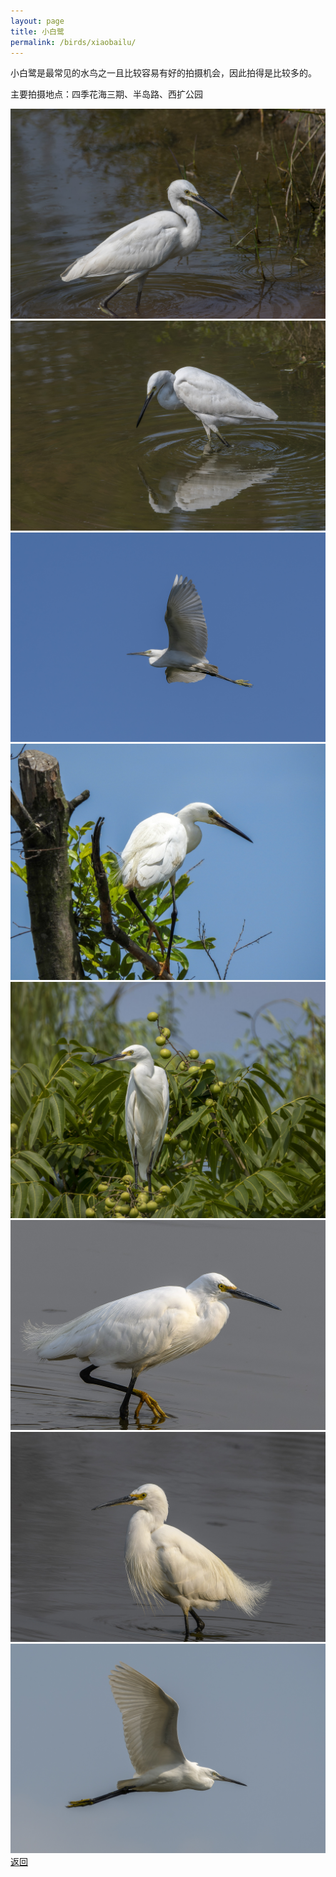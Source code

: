 ```yaml
---
layout: page
title: 小白鹭
permalink: /birds/xiaobailu/
---
```

小白鹭是最常见的水鸟之一且比较容易有好的拍摄机会，因此拍得是比较多的。

主要拍摄地点：四季花海三期、半岛路、西扩公园

![](../picture/小白鹭/DSC_8923.jpg)
![](../picture/小白鹭/DSC_8933.jpg)
![](../picture/小白鹭/DSC_9384.jpg)
![](../picture/小白鹭/DSCN1840.jpg)
![](../picture/小白鹭/DSCN2252.jpg)
![](../picture/小白鹭/DSC_2524.jpg)
![](../picture/小白鹭/DSC_2532.jpg)
![](../picture/小白鹭/DSC_8567.jpg)
[返回](../../)
